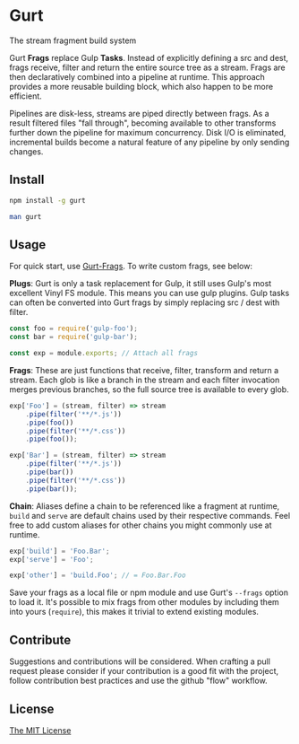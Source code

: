 # Gurt

The stream fragment build system

Gurt **Frags** replace Gulp **Tasks**. Instead of explicitly defining a src and dest, frags receive, filter and return the entire source tree as a stream. Frags are then declaratively combined into a pipeline at runtime. This approach provides a more reusable building block, which also happen to be more efficient.

Pipelines are disk-less, streams are piped directly between frags. As a result filtered files "fall through", becoming available to other transforms further down the pipeline for maximum concurrency. Disk I/O is eliminated, incremental builds become a natural feature of any pipeline by only sending changes.

## Install

```sh
npm install -g gurt
```

```sh
man gurt
```

## Usage

For quick start, use [Gurt-Frags](//github.com/learningscience/gurt-frags). To write custom frags, see below:

**Plugs**: Gurt is only a task replacement for Gulp, it still uses Gulp's most excellent Vinyl FS module. This means you can use gulp plugins. Gulp tasks can often be converted into Gurt frags by simply replacing src / dest with filter.

```js
const foo = require('gulp-foo');
const bar = require('gulp-bar');

const exp = module.exports; // Attach all frags
```

**Frags**: These are just functions that receive, filter, transform and return a stream. Each glob is like a branch in the stream and each filter invocation merges previous branches, so the full source tree is available to every glob.

```js
exp['Foo'] = (stream, filter) => stream
	.pipe(filter('**/*.js'))
	.pipe(foo())
	.pipe(filter('**/*.css'))
	.pipe(foo());

exp['Bar'] = (stream, filter) => stream
	.pipe(filter('**/*.js'))
	.pipe(bar())
	.pipe(filter('**/*.css'))
	.pipe(bar());
```

**Chain**: Aliases define a chain to be referenced like a fragment at runtime, `build` and `serve` are default chains used by their respective commands. Feel free to add custom aliases for other chains you might commonly use at runtime.

```js
exp['build'] = 'Foo.Bar';
exp['serve'] = 'Foo';

exp['other'] = 'build.Foo'; // = Foo.Bar.Foo
```

Save your frags as a local file or npm module and use Gurt's `--frags` option to load it. It's possible to mix frags from other modules by including them into yours (`require`), this makes it trivial to extend existing modules.

## Contribute

Suggestions and contributions will be considered. When crafting a pull request please consider if your contribution is a good fit with the project, follow contribution best practices and use the github "flow" workflow.

## License

[The MIT License](LICENSE.md)
